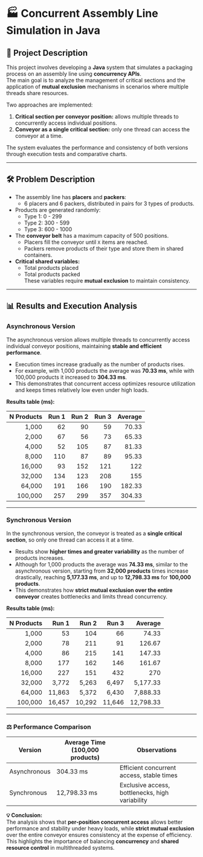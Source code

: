 # 🏭 Concurrent Assembly Line Simulation in Java

## 📄 Project Description
This project involves developing a **Java** system that simulates a packaging process on an assembly line using **concurrency APIs**.  
The main goal is to analyze the management of critical sections and the application of **mutual exclusion** mechanisms in scenarios where multiple threads share resources.  

Two approaches are implemented:  
1. **Critical section per conveyor position:** allows multiple threads to concurrently access individual positions.  
2. **Conveyor as a single critical section:** only one thread can access the conveyor at a time.  

The system evaluates the performance and consistency of both versions through execution tests and comparative charts.

---

## 🛠️ Problem Description
- The assembly line has **placers** and **packers**:  
  - 6 placers and 6 packers, distributed in pairs for 3 types of products.  
- Products are generated randomly:  
  - Type 1: 0 - 299  
  - Type 2: 300 - 599  
  - Type 3: 600 - 1000  
- The **conveyor belt** has a maximum capacity of 500 positions.  
  - Placers fill the conveyor until `X` items are reached.  
  - Packers remove products of their type and store them in shared containers.  
- **Critical shared variables:**  
  - Total products placed  
  - Total products packed  
  These variables require **mutual exclusion** to maintain consistency.  

---

## 📊 Results and Execution Analysis

### Asynchronous Version
The asynchronous version allows multiple threads to concurrently access individual conveyor positions, maintaining **stable and efficient performance**.  

- Execution times increase gradually as the number of products rises.  
- For example, with 1,000 products the average was **70.33 ms**, while with 100,000 products it increased to **304.33 ms**.  
- This demonstrates that concurrent access optimizes resource utilization and keeps times relatively low even under high loads.  

**Results table (ms):**

| N Products | Run 1 | Run 2 | Run 3 | Average |
|------------:|-------:|-------:|-------:|-------:|
| 1,000       | 62     | 90     | 59     | 70.33  |
| 2,000       | 67     | 56     | 73     | 65.33  |
| 4,000       | 52     | 105    | 87     | 81.33  |
| 8,000       | 110    | 87     | 89     | 95.33  |
| 16,000      | 93     | 152    | 121    | 122    |
| 32,000      | 134    | 123    | 208    | 155    |
| 64,000      | 191    | 166    | 190    | 182.33 |
| 100,000     | 257    | 299    | 357    | 304.33 |

---

### Synchronous Version
In the synchronous version, the conveyor is treated as a **single critical section**, so only one thread can access it at a time.  

- Results show **higher times and greater variability** as the number of products increases.  
- Although for 1,000 products the average was **74.33 ms**, similar to the asynchronous version, starting from **32,000 products** times increase drastically, reaching **5,177.33 ms**, and up to **12,798.33 ms** for **100,000 products**.  
- This demonstrates how **strict mutual exclusion over the entire conveyor** creates bottlenecks and limits thread concurrency.  

**Results table (ms):**

| N Products | Run 1 | Run 2 | Run 3 | Average |
|------------:|-------:|-------:|-------:|-------:|
| 1,000       | 53     | 104    | 66     | 74.33  |
| 2,000       | 78     | 211    | 91     | 126.67 |
| 4,000       | 86     | 215    | 141    | 147.33 |
| 8,000       | 177    | 162    | 146    | 161.67 |
| 16,000      | 227    | 151    | 432    | 270    |
| 32,000      | 3,772  | 5,263  | 6,497  | 5,177.33 |
| 64,000      | 11,863 | 5,372  | 6,430  | 7,888.33 |
| 100,000     | 16,457 | 10,292 | 11,646 | 12,798.33 |

---

### ⚖️ Performance Comparison
| Version        | Average Time (100,000 products) | Observations                                        |
|----------------|--------------------------------|---------------------------------------------------|
| Asynchronous   | 304.33 ms                       | Efficient concurrent access, stable times        |
| Synchronous    | 12,798.33 ms                     | Exclusive access, bottlenecks, high variability |

**💡 Conclusion:**  
The analysis shows that **per-position concurrent access** allows better performance and stability under heavy loads, while **strict mutual exclusion** over the entire conveyor ensures consistency at the expense of efficiency.  
This highlights the importance of balancing **concurrency** and **shared resource control** in multithreaded systems.
